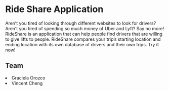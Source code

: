 <h1>Ride Share Application</h1>
<p>Aren’t you tired of looking through different websites to look for drivers? Aren’t you tired of spending so much money of Uber and Lyft? Say no more! RideShare is an application that can help people find drivers that are willing to give lifts to people. RideShare compares your trip’s starting location and ending location with its own database of drivers and their own trips. Try it now!</p>
<h2>Team</h2>
<li>Graciela Orozco</li>
<li>Vincent Cheng</li>
